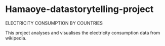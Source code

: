 # Hamaoye-datastorytelling-project
ELECTRICITY CONSUMPTION BY COUNTRIES


This project analyses and visualises the electricity consumption data from wikipedia. 
